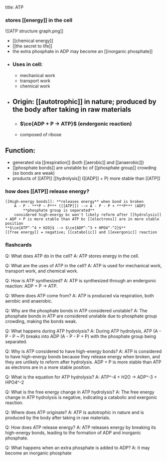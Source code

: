 title: ATP
### **stores [[energy]] in the cell**

![[ATP structure graph.png]]
- [[chemical energy]]
- [[the secret to life]]
- the extra phosphate in ADP may become an [[inorganic phosphate]]
- ### Uses in cell:
	- mechanical work
	- transport work
	- chemical work
- ## Origin: [[autotrophic]] in nature; produced by the body after taking in raw materials
	- ### $\ce{ADP + P -> ATP}$ (endergonic reaction)
	- composed of ribose

## Function:
- generated via [[respiration]] (both [[aerobic]] and [[anaerobic]])
- [[phosphate bonds]] are unstable bc of [[phosphate group]] crowding (so bonds are weak)
- products of [[ATP]] [[hydrolysis]] ([[ADP]] + P) more stable than [[ATP]]

### how does [[ATP]] release energy?
	[[High-energy bonds]]: **releases energy** when bond is broken
		A - P - ***P ~ P*** ([[ATP]]) --> A - P - P + ***P*** (ADP)
			**phosphate group is separated**
		considered high-energy bc won't likely reform after [[hydrolysis]] + ADP + P is more stable than ATP bc [[electrons]] are in more stable position
	**$\ce{ATP^-^4 + H2O}$ --> $\ce{ADP^-^3 + HPO4^-^2}$**
	[[free energy]] = negative; [[catabolic]] and [[exergonic]] reaction

### flashcards
Q: What does ATP do in the cell? 
	A: ATP stores energy in the cell.

Q: What are the uses of ATP in the cell? 
	A: ATP is used for mechanical work, transport work, and chemical work.

Q: How is ATP synthesized? 
	A: ATP is synthesized through an endergonic reaction: ADP + P → ATP.

Q: Where does ATP come from? 
	A: ATP is produced via respiration, both aerobic and anaerobic.

Q: Why are the phosphate bonds in ATP considered unstable? 
	A: The phosphate bonds in ATP are considered unstable due to phosphate group crowding, making the bonds weak.

Q: What happens during ATP hydrolysis? 
	A: During ATP hydrolysis, ATP (A - P - P ~ P) breaks into ADP (A - P - P + P) with the phosphate group being separated.

Q: Why is ATP considered to have high-energy bonds? 
	A: ATP is considered to have high-energy bonds because they release energy when broken, and they are unlikely to reform after hydrolysis. ADP + P is more stable than ATP as electrons are in a more stable position.

Q: What is the equation for ATP hydrolysis?
	A: ATP^-4 + H2O → ADP^-3 + HPO4^-2

Q: What is the free energy change in ATP hydrolysis?
	A: The free energy change in ATP hydrolysis is negative, indicating a catabolic and exergonic reaction.

 Q: Where does ATP originate?
	A: ATP is autotrophic in nature and is produced by the body after taking in raw materials.

Q: How does ATP release energy?
	A: ATP releases energy by breaking its high-energy bonds, leading to the formation of ADP and inorganic phosphate.

Q: What happens when an extra phosphate is added to ADP? 
	A: it may become an inorganic phosphate
